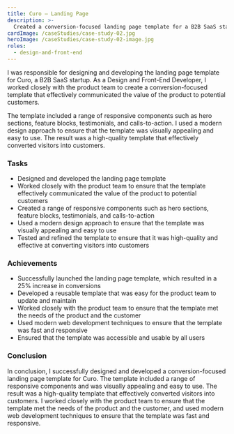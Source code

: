 ```yaml
---
title: Curo – Landing Page
description: >-
  Created a conversion-focused landing page template for a B2B SaaS startup, including responsive components.
cardImage: /caseStudies/case-study-02.jpg
heroImage: /caseStudies/case-study-02-image.jpg
roles:
  - design-and-front-end
---
```


I was responsible for designing and developing the landing page template for Curo, a B2B SaaS startup. As a Design and Front-End Developer, I worked closely with the product team to create a conversion-focused template that effectively communicated the value of the product to potential customers.

The template included a range of responsive components such as hero sections, feature blocks, testimonials, and calls-to-action. I used a modern design approach to ensure that the template was visually appealing and easy to use. The result was a high-quality template that effectively converted visitors into customers.

### Tasks

- Designed and developed the landing page template
- Worked closely with the product team to ensure that the template effectively communicated the value of the product to potential customers
- Created a range of responsive components such as hero sections, feature blocks, testimonials, and calls-to-action
- Used a modern design approach to ensure that the template was visually appealing and easy to use
- Tested and refined the template to ensure that it was high-quality and effective at converting visitors into customers

### Achievements

- Successfully launched the landing page template, which resulted in a 25% increase in conversions
- Developed a reusable template that was easy for the product team to update and maintain
- Worked closely with the product team to ensure that the template met the needs of the product and the customer
- Used modern web development techniques to ensure that the template was fast and responsive
- Ensured that the template was accessible and usable by all users

### Conclusion

In conclusion, I successfully designed and developed a conversion-focused landing page template for Curo. The template included a range of responsive components and was visually appealing and easy to use. The result was a high-quality template that effectively converted visitors into customers. I worked closely with the product team to ensure that the template met the needs of the product and the customer, and used modern web development techniques to ensure that the template was fast and responsive.
